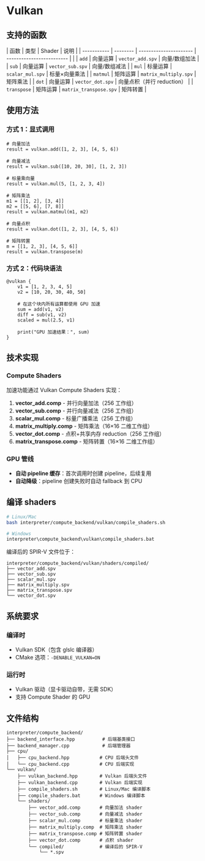 # Vulkan

## 支持的函数

| 函数        | 类型     | Shader                 | 说明                      |
| ----------- | -------- | ---------------------- | ------------------------- |  |
| `add`       | 向量运算 | `vector_add.spv`       | 向量/数组加法             |
| `sub`       | 向量运算 | `vector_sub.spv`       | 向量/数组减法             |
| `mul`       | 标量运算 | `scalar_mul.spv`       | 标量×向量乘法             |
| `matmul`    | 矩阵运算 | `matrix_multiply.spv`  | 矩阵乘法                  |
| `dot`       | 向量运算 | `vector_dot.spv`       | 向量点积（并行 reduction） |
| `transpose` | 矩阵运算 | `matrix_transpose.spv` | 矩阵转置                  |

## 使用方法

### 方式 1：显式调用

```lamina
# 向量加法
result = vulkan.add([1, 2, 3], [4, 5, 6])

# 向量减法
result = vulkan.sub([10, 20, 30], [1, 2, 3])

# 标量乘向量
result = vulkan.mul(5, [1, 2, 3, 4])

# 矩阵乘法
m1 = [[1, 2], [3, 4]]
m2 = [[5, 6], [7, 8]]
result = vulkan.matmul(m1, m2)

# 向量点积
result = vulkan.dot([1, 2, 3], [4, 5, 6])

# 矩阵转置
m = [[1, 2, 3], [4, 5, 6]]
result = vulkan.transpose(m)
```

### 方式 2：代码块语法

```lamina
@vulkan {
    v1 = [1, 2, 3, 4, 5]
    v2 = [10, 20, 30, 40, 50]

    # 在这个块内所有运算都使用 GPU 加速
    sum = add(v1, v2)
    diff = sub(v1, v2)
    scaled = mul(2.5, v1)

    print("GPU 加速结果：", sum)
}
```

## 技术实现

### Compute Shaders

加速功能通过 Vulkan Compute Shaders 实现：

1. **vector_add.comp** - 并行向量加法（256 工作组）
2. **vector_sub.comp** - 并行向量减法（256 工作组）
3. **scalar_mul.comp** - 标量广播乘法（256 工作组）
4. **matrix_multiply.comp** - 矩阵乘法（16×16 二维工作组）
5. **vector_dot.comp** - 点积+共享内存 reduction（256 工作组）
6. **matrix_transpose.comp** - 矩阵转置（16×16 二维工作组）

### GPU 管线

- **自动 pipeline 缓存**：首次调用时创建 pipeline，后续复用
- **自动降级**：pipeline 创建失败时自动 fallback 到 CPU

## 编译 shaders

```bash
# Linux/Mac
bash interpreter/compute_backend/vulkan/compile_shaders.sh

# Windows
interpreter\compute_backend\vulkan\compile_shaders.bat
```

编译后的 SPIR-V 文件位于：
```
interpreter/compute_backend/vulkan/shaders/compiled/
├── vector_add.spv
├── vector_sub.spv
├── scalar_mul.spv
├── matrix_multiply.spv
├── matrix_transpose.spv
└── vector_dot.spv
```

## 系统要求

### 编译时
- Vulkan SDK（包含 glslc 编译器）
- CMake 选项：`-DENABLE_VULKAN=ON`

### 运行时
- Vulkan 驱动（显卡驱动自带，无需 SDK）
- 支持 Compute Shader 的 GPU

## 文件结构

```
interpreter/compute_backend/
├── backend_interface.hpp          # 后端基类接口
├── backend_manager.cpp            # 后端管理器
├── cpu/
│   ├── cpu_backend.hpp           # CPU 后端头文件
│   └── cpu_backend.cpp           # CPU 后端实现
└── vulkan/
    ├── vulkan_backend.hpp        # Vulkan 后端头文件
    ├── vulkan_backend.cpp        # Vulkan 后端实现
    ├── compile_shaders.sh        # Linux/Mac 编译脚本
    ├── compile_shaders.bat       # Windows 编译脚本
    └── shaders/
        ├── vector_add.comp       # 向量加法 shader
        ├── vector_sub.comp       # 向量减法 shader
        ├── scalar_mul.comp       # 标量乘法 shader
        ├── matrix_multiply.comp  # 矩阵乘法 shader
        ├── matrix_transpose.comp # 矩阵转置 shader
        ├── vector_dot.comp       # 点积 shader
        └── compiled/             # 编译后的 SPIR-V
            └── *.spv
```
